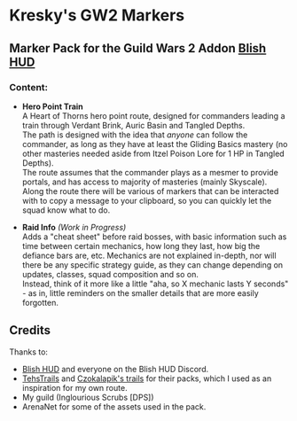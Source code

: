 # Kresky's GW2 Markers
Marker Pack for the Guild Wars 2 Addon [Blish HUD](https://blishhud.com/)
-

### Content:
- **Hero Point Train**  
A Heart of Thorns hero point route, designed for commanders leading a train through Verdant Brink, Auric Basin and Tangled Depths.  
The path is designed with the idea that _anyone_ can follow the commander, as long as they have at least the Gliding Basics mastery (no other masteries needed aside from Itzel Poison Lore for 1 HP in Tangled Depths).  
The route assumes that the commander plays as a mesmer to provide portals, and has access to majority of masteries (mainly Skyscale).  
Along the route there will be various of markers that can be interacted with to copy a message to your clipboard, so you can quickly let the squad know what to do.

- **Raid Info** *(Work in Progress)*  
Adds a "cheat sheet" before raid bosses, with basic information such as time between certain mechanics, how long they last, how big the defiance bars are, etc.
Mechanics are not explained in-depth, nor will there be any specific strategy guide, as they can change depending on updates, classes, squad composition and so on.  
Instead, think of it more like a little "aha, so X mechanic lasts Y seconds" - as in, little reminders on the smaller details that are more easily forgotten.


## Credits
Thanks to:
  - [Blish HUD](https://blishhud.com/) and everyone on the Blish HUD Discord.
  - [TehsTrails](https://github.com/xrandox/TehsTrails) and [Czokalapik's trails](https://bitbucket.org/czokalapik/czokalapiks-guides-for-gw2taco/) for their packs, which I used as an inspiration for my own route.
  - My guild (Inglourious Scrubs [DPS])
  - ArenaNet for some of the assets used in the pack.
